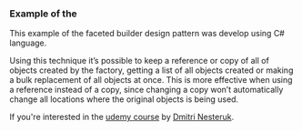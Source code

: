### Example of the <Described Design Pattern>

This example of the faceted builder design pattern was develop using C# language.

Using this technique it’s possible to keep a reference or copy of all of objects created by the factory, getting a list of all objects created or making a bulk replacement of all objects at once. This is more effective when using a reference instead of a copy, since changing a copy won’t automatically change all locations where the original objects is being used.

If you're interested in the [udemy course](https://www.udemy.com/course/design-patterns-csharp-dotnet) by [Dmitri Nesteruk](https://www.udemy.com/user/dmitrinesteruk/).
